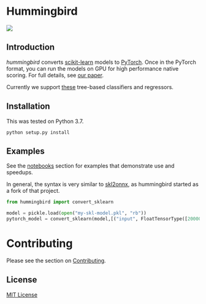 # Hummingbird

![](https://github.com/microsoft/hummingbird/workflows/Python%20application/badge.svg?branch=develop)

## Introduction
*hummingbird* converts [scikit-learn](https://scikit-learn.org/stable/) models to [PyTorch](https://pytorch.org/). Once in the PyTorch format, <!--you can further convert to [ONNX](https://github.com/onnx/onnx) or [TorchScript](https://pytorch.org/docs/stable/jit.html), and --> you can run the models on GPU for high performance native scoring. For full details, see [our paper](https://scnakandala.github.io/papers/TR_2020_Hummingbird.pdf).

Currently we support [these](https://github.com/microsoft/hummingbird/blob/develop/hummingbird/_supported_operators.py#L26) tree-based classifiers and regressors.

## Installation

This was tested on Python 3.7.
```
python setup.py install
```

## Examples

See the [notebooks](notebooks) section for examples that demonstrate use and speedups.

In general, the syntax is very similar to [skl2onnx](https://github.com/onnx/sklearn-onnx), as hummingbird started as a fork of that project.

```python
from hummingbird import convert_sklearn

model = pickle.load(open("my-skl-model.pkl", "rb"))
pytorch_model = convert_sklearn(model,[("input", FloatTensorType([200000, 28]))])
```

# Contributing
Please see the section on [Contributing](CONTRIBUTING.md).

## License
[MIT License](LICENSE)
